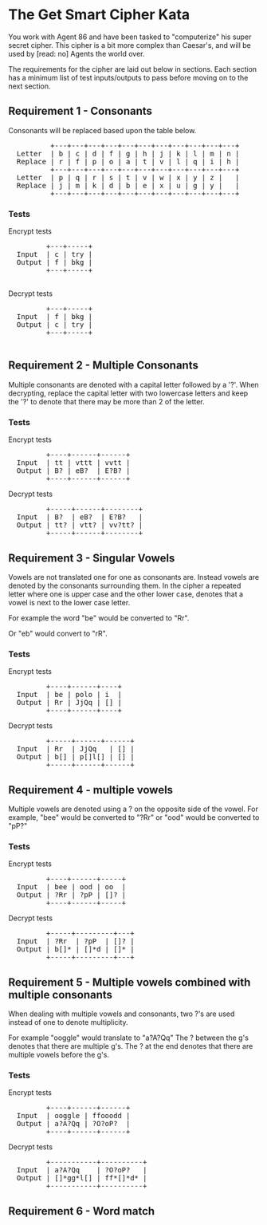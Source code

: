# The Get Smart Cipher Kata

You work with Agent 86 and have been tasked to "computerize" his super secret cipher. This cipher is a bit more complex than Caesar's, and will be used by [read: no] Agents the world over.

The requirements for the cipher are laid out below in sections. Each section has a minimum list of test inputs/outputs to pass before moving on to the next section. 

## Requirement 1 - Consonants

Consonants will be replaced based upon the table below. 

<pre>
          +---+---+---+---+---+---+---+---+---+---+---+
  Letter  | b | c | d | f | g | h | j | k | l | m | n |
  Replace | r | f | p | o | a | t | v | l | q | i | h |
          +---+---+---+---+---+---+---+---+---+---+---+
  Letter  | p | q | r | s | t | v | w | x | y | z |   |
  Replace | j | m | k | d | b | e | x | u | g | y |   | 
          +---+---+---+---+---+---+---+---+---+---+---+
</pre>

### Tests

Encrypt tests

  <pre>
         +---+-----+
  Input  | c | try | 
  Output | f | bkg |
         +---+-----+
  </pre>

Decrypt tests

  <pre>
         +---+-----+
  Input  | f | bkg |
  Output | c | try |
         +---+-----+
  </pre>

## Requirement 2 - Multiple Consonants

Multiple consonants are denoted with a capital letter followed by a '?'.
When decrypting, replace the capital letter with two lowercase letters
and keep the '?' to denote that there may be more than 2 of the letter.

### Tests

Encrypt tests

<pre>
         +----+------+------+
  Input  | tt | vttt | vvtt |
  Output | B? | eB?  | E?B? | 
         +----+------+------+
</pre>

Decrypt tests

<pre>
         +-----+------+--------+
  Input  | B?  | eB?  | E?B?   |
  Output | tt? | vtt? | vv?tt? |
         +-----+------+--------+
</pre>

## Requirement 3 - Singular Vowels

Vowels are not translated one for one as consonants are. Instead vowels are denoted by the consonants surrounding them. In the cipher a repeated letter where one is upper case and the other lower case, denotes that a vowel is next to the lower case letter.

For example the word "be" would be converted to "Rr".

Or "eb" would convert to "rR".

### Tests

Encrypt tests

<pre>
         +----+------+----+
  Input  | be | polo | i  |
  Output | Rr | JjQq | [] |
         +----+------+----+
</pre>

Decrypt tests

<pre>
         +-----+------+------+
  Input  | Rr  | JjQq   | [] |
  Output | b[] | p[]l[] | [] |
         +-----+------+------+
</pre>

## Requirement 4 - multiple vowels

Multiple vowels are denoted using a ? on the opposite side of the vowel.
For example, "bee" would be converted to "?Rr"
or "ood" would be converted to "pP?"

### Tests

Encrypt tests

<pre>
         +----+------+-----+
  Input  | bee | ood | oo  |
  Output | ?Rr | ?pP | []? |
         +----+------+-----+
</pre>

Decrypt tests

<pre>
         +-----+---------+---+
  Input  | ?Rr  | ?pP  | []? |
  Output | b[]* | []*d | []* |
         +-----+---------+---+
</pre>

## Requirement 5 - Multiple vowels combined with multiple consonants

When dealing with multiple vowels and consonants, two ?'s are used instead of one to denote multiplicity.

For example "ooggle" would translate to "a?A?Qq" The ? between the g's denotes that there are multiple g's. The ? at the end denotes that there are multiple vowels before the g's.

### Tests

Encrypt tests

<pre>
         +----+------+------+
  Input  | ooggle | ffooodd |
  Output | a?A?Qq | ?O?oP?  |
         +----+------+------+
</pre>

Decrypt tests

<pre>
         +-----------+----------+
  Input  | a?A?Qq    | ?O?oP?   |
  Output | []*gg*l[] | ff*[]*d* |
         +-----------+----------+
</pre>

## Requirement 6 - Word match
